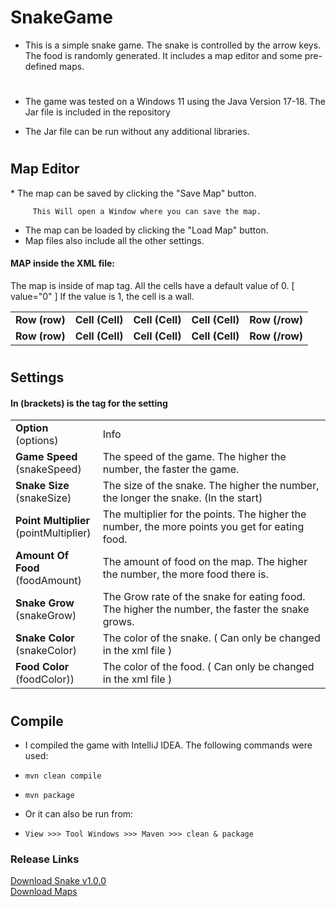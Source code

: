 # SnakeGame
    
* This is a simple snake game. The snake is controlled by the arrow keys. The food is randomly generated. It includes
a map editor and some pre-defined maps.
#

* The game was tested on a Windows 11 using the Java Version 17-18. The Jar file is included in the repository

* The Jar file can be run without any additional libraries.
#

<h2>Map Editor</h2>
* The map can be saved by clicking the "Save Map" button.

     
         This Will open a Window where you can save the map.

* The map can be loaded by clicking the "Load Map" button.
* Map files also include all the other settings.

<h4>MAP inside the XML file:</h4>
The map is inside of map tag. All the cells have a default value of 0. [ value="0" ] 
If the value is 1, the cell is a wall.


 <table>
    <tr>
     <td>
        <b>Row (row)</b>
     </td>
    <td>
        <b>Cell (Cell)</b>
     </td>
    <td>
        <b>Cell (Cell)</b>
     </td>
    <td>
        <b>Cell (Cell)</b>
     </td>
    <td>
        <b>Row (/row)</b>
     </td>
    </tr>
    <tr>
     <td>
        <b>Row (row)</b>
     </td>
    <td>
        <b>Cell (Cell)</b>
     </td>
    <td>
        <b>Cell (Cell)</b>
     </td>
    <td>
        <b>Cell (Cell)</b>
     </td>
    <td>
        <b>Row (/row)</b>
     </td>
    </tr>
</table>




#
<h2>Settings</h2>

<h4>In (brackets) is the tag for the setting</h4>


<table>
<tr>
<td>
<b>Option </b> <br>(options)
</td>
<td>
<tb>Info</tb>
</td>
</tr>
<tr>
<td>
<b>Game Speed</b><br> (snakeSpeed)
</td>
<td>
The speed of the game. The higher the number, the faster the game.
</td>
</tr>
<tr>
<td>
<tb><b>Snake Size </b><br>(snakeSize)</tb>
</td>
<td>
The size of the snake. The higher the number, the longer the snake. (In the start)
</td>
</tr>
<tr>
<td>
<tb><b>Point Multiplier</b> <br>(pointMultiplier)</tb>
</td>
<td>
The multiplier for the points. The higher the number, the more points you get for eating food.
</td>
</tr>
<tr>
<td>
<tb><b>Amount Of Food </b> <br>(foodAmount)</tb>
</td>
<td>
The amount of food on the map. The higher the number, the more food there is.
</td>
</tr>
<tr>
<td>
<tb><b>Snake Grow</b><br> (snakeGrow)</tb>
</td>
<td>
The Grow rate of the snake for eating food. The higher the number, the faster the snake grows.
</td>
</tr>
<tr>
<td>
<tb><b>Snake Color</b> <br>(snakeColor)</tb>
</td>
<td>
The color of the snake. ( Can only be changed in the xml file )
</td>
</tr>
<tr>
<td>
<tb><b>Food Color</b> <br>(foodColor))</tb>
</td>
<td>
The color of the food. ( Can only be changed in the xml file )
</td>
</tr>
</table>

#

<h2> Compile </h2>

* I compiled the game with IntelliJ IDEA. The following commands were used:
* `mvn clean compile`
* `mvn package`

 
* Or it can also be run from:
* `View >>> Tool Windows >>> Maven >>> clean & package`
 

<h3>Release Links</h3>

[Download Snake v1.0.0]( https://github.com/Pereira-Luc/SnakeGame/releases/tag/v1.0.0 )
<br>
[Download Maps]( https://github.com/Pereira-Luc/SnakeGame/releases/tag/Maps )

